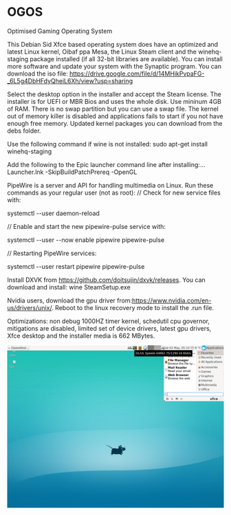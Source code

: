 # OGOS
Optimised Gaming Operating System

This Debian Sid Xfce based operating system does have an optimized and latest Linux kernel, Oibaf ppa Mesa, the Linux Steam client and the winehq-staging package installed (if all 32-bit libraries are available). You can install more software and update your system with the Synaptic program. You can download the iso file:
https://drive.google.com/file/d/14MHikPvpaFG-_6L5g4DbHFdyQheiL6Xh/view?usp=sharing

Select the desktop option in the installer and accept the Steam license. The installer is for UEFI or MBR Bios and uses the whole disk. Use mininum 4GB of RAM. There is no swap partition but you can use a swap file. The kernel out of memory killer is disabled and applications fails to start if you not have enough free memory. Updated kernel packages you can download from the debs folder.

Use the following command if wine is not installed: sudo apt-get install winehq-staging

Add the following to the Epic launcher command line after installing:... Launcher.lnk -SkipBuildPatchPrereq -OpenGL

PipeWire is a server and API for handling multimedia on Linux. Run these commands as your regular user (not as root):
// Check for new service files with:

systemctl --user daemon-reload

// Enable and start the new pipewire-pulse service with:

systemctl --user --now enable pipewire pipewire-pulse

// Restarting PipeWire services:

systemctl --user restart pipewire pipewire-pulse

Install DXVK from https://github.com/doitsujin/dxvk/releases.
You can download and install: wine SteamSetup.exe 

Nvidia users, download the gpu driver from:https://www.nvidia.com/en-us/drivers/unix/.
Reboot to the linux recovery mode to install the .run file.

Optimizations: non debug 1000HZ timer kernel, schedutil cpu governor, mitigations are disabled, limited set of device drivers, latest gpu drivers, Xfce desktop and the installer media is 662 MBytes. 

![Ogos Screenshot](https://github.com/debiangamer/OGOS/blob/master/screenshot2k.png)
